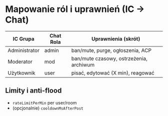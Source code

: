 # Mapowanie ról i uprawnień (IC → Chat)

| IC Grupa | Chat Rola | Uprawnienia (skrót) |
|---|---|---|
| Administrator | admin | ban/mute, purge, ogłoszenia, ACP |
| Moderator | mod | ban/mute czasowy, ostrzeżenia, archiwum |
| Użytkownik | user | pisać, edytować (X min), reagować |

## Limity i anti-flood
- `rateLimitPerMin` per user/room
- (opcjonalnie) `cooldownMsAfterPost`
